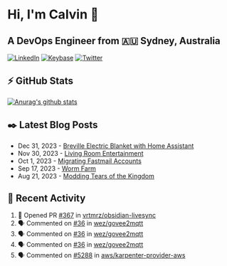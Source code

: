 # Hi, I'm Calvin 🍭
## A DevOps Engineer from 🇦🇺 Sydney, Australia</h3>

[![LinkedIn](https://img.shields.io/badge/-c–bui-0077B5?style=flat-square&labelColor=0077B5&logo=LinkedIn&logoColor=white)](https://www.linkedin.com/in/c-bui/)
[![Keybase](https://img.shields.io/badge/-calvinbui-ff6f21?style=flat-square&labelColor=ff6f21&logo=Keybase&logoColor=white)](https://keybase.io/calvinbui)
[![Twitter](https://img.shields.io/badge/-ASAPCalvin-1DA1F2?style=flat-square&labelColor=1DA1F2&logo=Twitter&logoColor=white)](https://twitter.com/ASAPCalvin)

<!-- https://github.com/rishavanand/github-profilinator -->
## ⚡ GitHub Stats
[![Anurag's github stats](https://github-readme-stats.vercel.app/api?username=calvinbui&count_private=true&hide_title=true)](https://github.com/anuraghazra/github-readme-stats)

<!-- https://github.com/gautamkrishnar/blog-post-workflow -->
## ✒️ Latest Blog Posts

<!-- BLOG-POST-LIST:START -->
- Dec 31, 2023 - [Breville Electric Blanket with Home Assistant](https://calvin.me/breville-tuya)
- Nov 30, 2023 - [Living Room Entertainment](https://calvin.me/living-room-entertainment)
- Oct 1, 2023 - [Migrating Fastmail Accounts](https://calvin.me/migrating-fastmail-accounts)
- Sep 17, 2023 - [Worm Farm](https://calvin.me/worm-farm)
- Aug 21, 2023 - [Modding Tears of the Kingdom](https://calvin.me/modding-tears-of-the-kingdom)

<!-- BLOG-POST-LIST:END -->

## 🏃‍ Recent Activity

<!--START_SECTION:activity-->
1. 💪 Opened PR [#367](https://github.com/vrtmrz/obsidian-livesync/pull/367) in [vrtmrz/obsidian-livesync](https://github.com/vrtmrz/obsidian-livesync)
2. 🗣 Commented on [#36](https://github.com/wez/govee2mqtt/issues/36#issuecomment-1885103474) in [wez/govee2mqtt](https://github.com/wez/govee2mqtt)
3. 🗣 Commented on [#36](https://github.com/wez/govee2mqtt/issues/36#issuecomment-1885100237) in [wez/govee2mqtt](https://github.com/wez/govee2mqtt)
4. 🗣 Commented on [#36](https://github.com/wez/govee2mqtt/issues/36#issuecomment-1884907230) in [wez/govee2mqtt](https://github.com/wez/govee2mqtt)
5. 🗣 Commented on [#5288](https://github.com/aws/karpenter-provider-aws/issues/5288#issuecomment-1855223224) in [aws/karpenter-provider-aws](https://github.com/aws/karpenter-provider-aws)
<!--END_SECTION:activity-->
